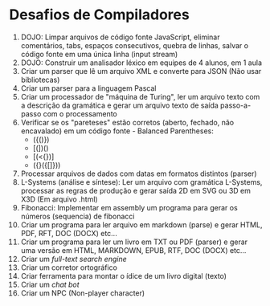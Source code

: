 # Desafios de Compiladores

1. DOJO: Limpar arquivos de código fonte JavaScript, eliminar comentários, tabs, espaços consecutivos, quebra de linhas, salvar o código fonte em uma única linha (input stream)
2. DOJO: Construir um analisador léxico em equipes de 4 alunos, em 1 aula
3. Criar um parser que lê um arquivo XML e converte para JSON (Não usar bibliotecas)
4. Criar um parser para a linguagem Pascal
5. Criar um processador de "máquina de Turing", ler um arquivo texto com a descrição da gramática e gerar um arquivo texto de saída passo-a-passo com o processamento
6. Verificar se os "pareteses" estão corretos (aberto, fechado, não encavalado) em um código fonte - Balanced Parentheses:
     - ({()})
     - [(])()
     - [(<{})]
     - ([](){}({[]}))
5. Processar arquivos de dados com datas em formatos distintos (parser)
6. L-Systems (análise e síntese): Ler um arquivo com gramática L-Systems, processar as regras de produção e gerar saída 2D em SVG ou 3D em X3D (Em arquivo .html) 
7. Fibonacci: Implementar em assembly um programa para gerar os números (sequencia) de fibonacci
8. Criar um programa para ler arquivo em markdown (parse) e gerar HTML, PDF, RFT, DOC (DOCX) etc...
9. Criar um programa para ler um livro em TXT ou PDF (parser) e gerar uma versão em HTML, MARKDOWN, EPUB, RTF, DOC (DOCX) etc...
10. Criar um _full-text search engine_
11. Criar um corretor ortográfico
12. Criar ferramenta para montar o ídice de um livro digital (texto)
13. Criar um _chat bot_
14. Criar um NPC (Non-player character)
